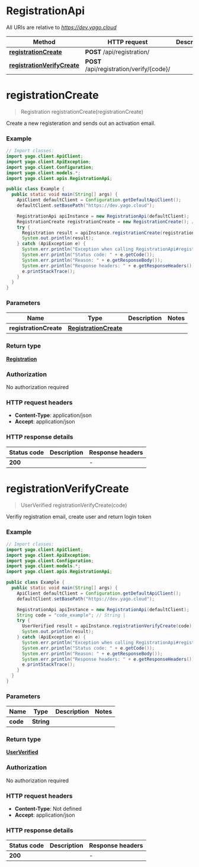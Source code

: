 # RegistrationApi

All URIs are relative to *https://dev.yago.cloud*

Method | HTTP request | Description
------------- | ------------- | -------------
[**registrationCreate**](RegistrationApi.md#registrationCreate) | **POST** /api/registration/ | 
[**registrationVerifyCreate**](RegistrationApi.md#registrationVerifyCreate) | **POST** /api/registration/verify/{code}/ | 


<a name="registrationCreate"></a>
# **registrationCreate**
> Registration registrationCreate(registrationCreate)



Create a new registeration and sends out an activation email.

### Example
```java
// Import classes:
import yago.client.ApiClient;
import yago.client.ApiException;
import yago.client.Configuration;
import yago.client.models.*;
import yago.client.apis.RegistrationApi;

public class Example {
  public static void main(String[] args) {
    ApiClient defaultClient = Configuration.getDefaultApiClient();
    defaultClient.setBasePath("https://dev.yago.cloud");

    RegistrationApi apiInstance = new RegistrationApi(defaultClient);
    RegistrationCreate registrationCreate = new RegistrationCreate(); // RegistrationCreate | 
    try {
      Registration result = apiInstance.registrationCreate(registrationCreate);
      System.out.println(result);
    } catch (ApiException e) {
      System.err.println("Exception when calling RegistrationApi#registrationCreate");
      System.err.println("Status code: " + e.getCode());
      System.err.println("Reason: " + e.getResponseBody());
      System.err.println("Response headers: " + e.getResponseHeaders());
      e.printStackTrace();
    }
  }
}
```

### Parameters

Name | Type | Description  | Notes
------------- | ------------- | ------------- | -------------
 **registrationCreate** | [**RegistrationCreate**](RegistrationCreate.md)|  |

### Return type

[**Registration**](Registration.md)

### Authorization

No authorization required

### HTTP request headers

 - **Content-Type**: application/json
 - **Accept**: application/json

### HTTP response details
| Status code | Description | Response headers |
|-------------|-------------|------------------|
**200** |  |  -  |

<a name="registrationVerifyCreate"></a>
# **registrationVerifyCreate**
> UserVerified registrationVerifyCreate(code)



Verifiy registration email, create user and return login token

### Example
```java
// Import classes:
import yago.client.ApiClient;
import yago.client.ApiException;
import yago.client.Configuration;
import yago.client.models.*;
import yago.client.apis.RegistrationApi;

public class Example {
  public static void main(String[] args) {
    ApiClient defaultClient = Configuration.getDefaultApiClient();
    defaultClient.setBasePath("https://dev.yago.cloud");

    RegistrationApi apiInstance = new RegistrationApi(defaultClient);
    String code = "code_example"; // String | 
    try {
      UserVerified result = apiInstance.registrationVerifyCreate(code);
      System.out.println(result);
    } catch (ApiException e) {
      System.err.println("Exception when calling RegistrationApi#registrationVerifyCreate");
      System.err.println("Status code: " + e.getCode());
      System.err.println("Reason: " + e.getResponseBody());
      System.err.println("Response headers: " + e.getResponseHeaders());
      e.printStackTrace();
    }
  }
}
```

### Parameters

Name | Type | Description  | Notes
------------- | ------------- | ------------- | -------------
 **code** | **String**|  |

### Return type

[**UserVerified**](UserVerified.md)

### Authorization

No authorization required

### HTTP request headers

 - **Content-Type**: Not defined
 - **Accept**: application/json

### HTTP response details
| Status code | Description | Response headers |
|-------------|-------------|------------------|
**200** |  |  -  |

